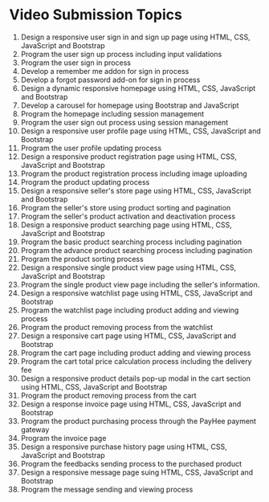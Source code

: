 # Video Submission Topics

1. Design a responsive user sign in and sign up page using HTML, CSS, JavaScript and Bootstrap
2. Program the user sign up process including input validations
3. Program the user sign in process
4. Develop a remember me addon for sign in process
5. Develop a forgot password add-on for sign in process
6. Design a dynamic responsive homepage using HTML, CSS, JavaScript and Bootstrap
7. Develop a carousel for homepage using Bootstrap and JavaScript
8. Program the homepage including session management
9. Program the user sign out process using session management
10. Design a responsive user profile page using HTML, CSS, JavaScript and Bootstrap
11. Program the user profile updating process
12. Design a responsive product registration page using HTML, CSS, JavaScript and Bootstrap
13. Program the product registration process including image uploading
14. Program the product updating process
15. Design a responsive seller's store page using HTML, CSS, JavaScript and Bootstrap
16. Program the seller's store using product sorting and pagination
17. Program the seller's product activation and deactivation process
18. Design a responsive product searching page using HTML, CSS, JavaScript and Bootstrap
19. Program the basic product searching process including pagination
20. Program the advance product searching process including pagination
21. Program the product sorting process
22. Design a responsive single product view page using HTML, CSS, JavaScript and Bootstrap
23. Program the single product view page including the seller's information.
24. Design a responsive watchlist page using HTML, CSS, JavaScript and Bootstrap
25. Program the watchlist page including product adding and viewing process
26. Program the product removing process from the watchlist
27. Design a responsive cart page using HTML, CSS, JavaScript and Bootstrap
28. Program the cart page including product adding and viewing process
29. Program the cart total price calculation process including the delivery fee
30. Design a responsive product details pop-up modal in the cart section using HTML, CSS, JavaScript and Bootstrap
31. Program the product removing process from the cart
32. Design a response invoice page using HTML, CSS, JavaScript and Bootstrap
33. Program the product purchasing process through the PayHee payment gateway
34. Program the invoice page
35. Design a responsive purchase history page using HTML, CSS, JavaScript and Bootstrap
36. Program the feedbacks sending process to the purchased product
37. Design a responsive message page suing HTML, CSS, JavaScript and Bootstrap
38. Program the message sending and viewing process
